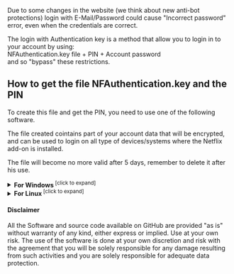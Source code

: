 Due to some changes in the website (we think about new anti-bot protections)
login with E-Mail/Password could cause "Incorrect password" error, even when the credentials are correct.

The login with Authentication key is a method that allow you to login in to your account by using:<br/>
NFAuthentication.key file + PIN + Account password<br/>
and so "bypass" these restrictions.

## How to get the file NFAuthentication.key and the PIN

To create this file and get the PIN, you need to use one of the following software.

The file created cointains part of your account data that will be encrypted, and can be used to login on all type of devices/systems where the Netflix add-on is installed.

The file will become no more valid after 5 days, remember to delete it after his use.

<details>
<summary><b>For Windows</b><sup> [click to expand]</sup></summary>
<p>

**PREREQUISITE**: Chrome browser installed

**INSTRUCTIONS**: Download the zip and extract the folder, then run the software and follow the instructions on screen. After you have created the file, you have to open it, with Netflix add-on by choosing the login with "Authentication key".

**DOWNLOAD**: [NFAuthenticationKey_1.0.0.0.zip](https://www.dropbox.com/s/wvdv1t20g1ea1m5/NFAuthenticationKey_1.0.0.0.zip?dl=0)

</p>
</details>

<details>
<summary><b>For Linux</b><sup> [click to expand]</sup></summary>
<p>
Not available yet

WIP - I am building an script

For those who want to help me and other users and if you have experience in development
in my repository there is the source code, it can be used to make a porting of the software to others operative systems.

Some rules:
- The source code have to be public and with GPL-3.0-only License or similar
- Have to respect the same protection system and same/similar instructions
- No third-party libraries (some exceptions could be discussed)
- Better if a single execution file, otherwise less files possible

For other information contact me.
</p>
</details>

#### Disclaimer
All the Software and source code available on GitHub are provided "as is" without warranty of any kind, either express or implied. Use at your own risk. The use of the software is done at your own discretion and risk with the agreement that you will be solely responsible for any damage resulting from such activities and you are solely responsible for adequate data protection.
